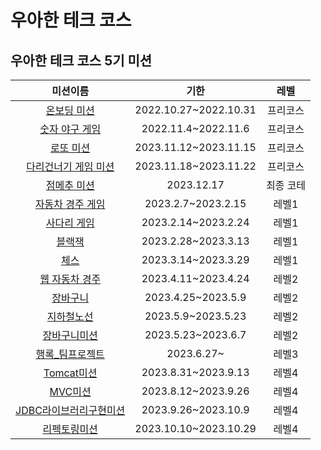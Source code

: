 # 우아한 테크 코스

## 우아한 테크 코스 5기 미션 
|미션이름|기한|레벨|
|:---:|:---:|:---:|
|[온보딩 미션](https://github.com/waterricecake/java-onboarding)|2022.10.27~2022.10.31|프리코스|
|[숫자 야구 게임](https://github.com/waterricecake/java-baseball)|2022.11.4~2022.11.6|프리코스|
|[로또 미션](https://github.com/waterricecake/java-lotto)|2023.11.12~2023.11.15|프리코스|
|[다리건너기 게임 미션](https://github.com/waterricecake/java-bridge)|2023.11.18~2023.11.22|프리코스|
|[점메추 미션](https://github.com/waterricecake/java-menu)|2023.12.17|최종 코테|
|[자동차 경주 게임](https://github.com/waterricecake/java-racingcar)|2023.2.7~2023.2.15|레벨1|
|[사다리 게임](https://github.com/waterricecake/java-ladder)|2023.2.14~2023.2.24|레벨1|
|[블랙잭](https://github.com/waterricecake/java-blackjack)|2023.2.28~2023.3.13|레벨1|
|[체스](https://github.com/waterricecake/java-chess)|2023.3.14~2023.3.29|레벨1|
|[웹 자동차 경주](https://github.com/waterricecake/jwp-racingcar)|2023.4.11~2023.4.24|레벨2|
|[장바구니](https://github.com/waterricecake/jwp-shopping-cart)|2023.4.25~2023.5.9|레벨2|
|[지하철노선](https://github.com/waterricecake/jwp-subway-path)|2023.5.9~2023.5.23|레벨2|
|[장바구니미션](https://github.com/waterricecake/jwp-shopping-order)|2023.5.23~2023.6.7|레벨2|
|[행록_팀프로젝트](https://github.com/woowacourse-teams/2023-hang-log)|2023.6.27~|레벨3|
|[Tomcat미션](https://github.com/waterricecake/jwp-dashboard-http)|2023.8.31~2023.9.13|레벨4|
|[MVC미션](https://github.com/waterricecake/jwp-dashboard-mvc)|2023.8.12~2023.9.26|레벨4|
|[JDBC라이브러리구현미션](https://github.com/waterricecake/jwp-dashboard-jdbc)|2023.9.26~2023.10.9|레벨4|
|[리펙토링미션](https://github.com/waterricecake/jwp-refactoring)|2023.10.10~2023.10.29|레벨4|
